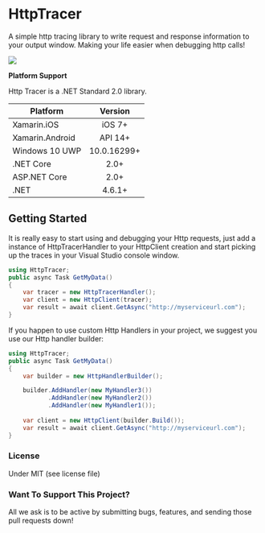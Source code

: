 # HttpTracer
A simple http tracing library to write request and response information to your output window. Making your life easier when debugging http calls!

![](https://danielcauserblog.files.wordpress.com/2018/04/get_trace.gif)

**Platform Support**

Http Tracer is a .NET Standard 2.0 library.

|Platform|Version|
| ------------------- | :------------------: |
|Xamarin.iOS|iOS 7+|
|Xamarin.Android|API 14+|
|Windows 10 UWP|10.0.16299+|
|.NET Core|2.0+|
|ASP.NET Core|2.0+|
|.NET|4.6.1+|

## Getting Started

It is really easy to start using and debugging your Http requests, just add a instance of HttpTracerHandler to your HttpClient creation and start picking up the traces in your Visual Studio console window.

```csharp
using HttpTracer;
public async Task GetMyData()
{
    var tracer = new HttpTracerHandler();
    var client = new HttpClient(tracer);
    var result = await client.GetAsync("http://myserviceurl.com");
}
```

If you happen to use custom Http Handlers in your project, we suggest you use our Http handler builder:

```csharp
using HttpTracer;
public async Task GetMyData()
{
    var builder = new HttpHandlerBuilder();

    builder.AddHandler(new MyHandler3())
           .AddHandler(new MyHandler2())
           .AddHandler(new MyHandler1());
           
    var client = new HttpClient(builder.Build());
    var result = await client.GetAsync("http://myserviceurl.com");
}
```

### License
Under MIT (see license file)

### Want To Support This Project?
All we ask is to be active by submitting bugs, features, and sending those pull requests down!